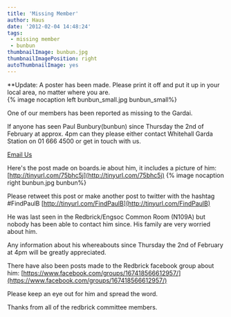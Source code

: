 ```yaml
---
title: 'Missing Member'
author: Haus
date: '2012-02-04 14:48:24'
tags:
 - missing member
 - bunbun
thumbnailImage: bunbun.jpg
thumbnailImagePosition: right
autoThumbnailImage: yes
---
```

**Update: A poster has been made. Please print it off and put it up in your local area, no matter where you are.  
{% image nocaption left bunbun_small.jpg bunbun_small%}

One of our members has been reported as missing to the Gardai.  

If anyone has seen Paul Bunbury(bunbun) since Thursday the 2nd of February at approx. 4pm can they please either contact Whitehall Garda Station on 01 666 4500 or get in touch with us.

[Email Us](/about/contact/committee)

Here's the post made on boards.ie about him, it includes a picture of him: [http://tinyurl.com/75bhc5j](http://tinyurl.com/75bhc5j)
{% image nocaption right bunbun.jpg bunbun%}

Please retweet this post or make another post to twitter with the hashtag #FindPaulB [http://tinyurl.com/FindPaulB](http://tinyurl.com/FindPaulB)

He was last seen in the Redbrick/Engsoc Common Room (N109A) but nobody has been able to contact him since. His family are very worried about him.

Any information about his whereabouts since Thursday the 2nd of February at 4pm will be greatly appreciated.

There have also been posts made to the Redbrick facebook group about him: [https://www.facebook.com/groups/167418566612957/](https://www.facebook.com/groups/167418566612957/)

Please keep an eye out for him and spread the word.

Thanks from all of the redbrick committee members.

